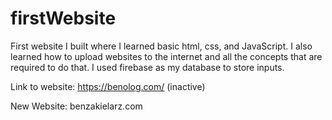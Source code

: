 # firstWebsite

First website I built where I learned basic html, css, and JavaScript. I also learned how to upload websites to the internet and all the concepts that are required to do that. I used firebase as my database to store inputs.

Link to website: https://benolog.com/ (inactive)

New Website: benzakielarz.com
